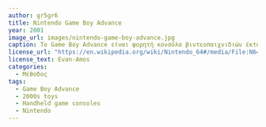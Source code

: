 ```yaml
---
author: gr5gr6
title: Nintendo Game Boy Advance
year: 2001 
image_url: images/nintendo-game-boy-advance.jpg
caption: Το Game Boy Advance είναι φορητή κονσόλα βιντεοπαιχνιδιών έκτης γενιάς που αναπτύχθηκε και κατασκευάστηκε από τη Nintendo και κυκλοφόρησε στις 21 Μαρτίου 2001 στην Ιαπωνία σε τιμή 9.800 γιεν, 11 Ιουνίου 2001 στη Βόρεια Αμερική σε τιμή 149,99 δολαρίων ΗΠΑ, 22 Ιουνίου 2001 στην Ευρώπη και την Αυστραλία σε τιμή 109,99 ευρώ και 8 Ιουνίου 2004 στην Κίνα. Το Game Boy Advance, όπως και το Game Boy Color, διαθέτει έγχρωμη οθόνη. Οι ανταγωνιστές του είναι το Neo Geo Pocket Color, το SwanCrystal μόνο για την Ιαπωνία, το GP32 μόνο για τη Νότια Κορέα, το Tapwave Zodiac και το N-Gage. Έχει επεξεργαστή 32-bit.
license_url: "https://en.wikipedia.org/wiki/Nintendo_64#/media/File:N64-Console-Set.jpg" 
license_text: Evan-Amos
categories:
  - Μέθοδος 
tags:
  - Game Boy Advance
  - 2000s toys
  - Handheld game consoles
  - Nintendo
---
```

